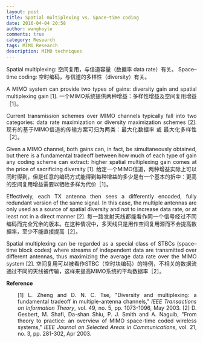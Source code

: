 ```yaml
---
layout: post
title: Spatial multiplexing vs. Space–time coding
date: 2016-04-04 20:58
author: wanghoyle
comments: true
category: Research
tags: MIMO Research
description: MIMO techniques
---
```

<p style="text-align: justify;">Spatial multiplexing: 空间复用，与信道容量（数据率 data rate）有关。
Space–time coding: 空时编码，与信道的多样性（diversity）有关。</p>
<p style="text-align: justify;">A MIMO system can provide two types of gains: diversity gain and spatial multiplexing gain [1].
一个MIMO系统提供两种增益：多样性增益及空间复用增益［1］。</p>
<p style="text-align: justify;">Current transmission schemes over MIMO channels typically fall into two categories: data rate maximization or diversity maximization schemes [2].
现有的基于MIMO信道的传输方案可归为两类：最大化数据率 或 最大化多样性［2］。</p>
<p style="text-align: justify;">Given a MIMO channel, both gains can, in fact, be simultaneously obtained, but there is a fundamental tradeoff between how much of each type of gain any coding scheme can extract: higher spatial multiplexing gain comes at the price of sacrificing diversity [1].
给定一个MIMO信道，两种增益实际上可以同时得到，但是任意的编码方式能得到每种增益的多少是有一个基本的折中：更高的空间复用增益需要以牺牲多样为代价［1］。</p>
<p style="text-align: justify;">Effectively, each TX antenna then sees a differently encoded, fully redundant version of the same signal. In this case, the multiple antennas are only used as a source of spatial diversity and not to increase data rate, or at least not in a direct manner [2].
每一路发射天线都能看作同一个信号经过不同编码而完全冗余的版本。在这种情况中，多天线只是用作空间复用源而不会提高数据率，至少不能直接提高［2］。</p>
<p style="text-align: justify;">Spatial multiplexing can be regarded as a special class of STBCs (space–time block codes) where streams of independent data are transmitted over different antennas, thus maximizing the average data rate over the MIMO system [2].
空间复用可以被看作STBC（空时块编码）的特例，不相关的数据流通过不同的天线被传输，这样来提高MIMO系统的平均数据率［2］。</p>
<p style="text-align: justify;"><strong>Reference</strong></p>
<p style="text-align: justify; padding-left: 30px;">[1] L. Zheng and D. N. C. Tse, "Diversity and multiplexing: a fundamental tradeoff in multiple-antenna channels," <em>IEEE Transactions on Information Theory</em>, vol. 49, no. 5, pp. 1073-1096, May 2003.
[2] D. Gesbert, M. Shafi, Da-shan Shiu, P. J. Smith and A. Naguib, "From theory to practice: an overview of MIMO space-time coded wireless systems," <em>IEEE Journal on Selected Areas in Communications</em>, vol. 21, no. 3, pp. 281-302, Apr 2003.</p>
